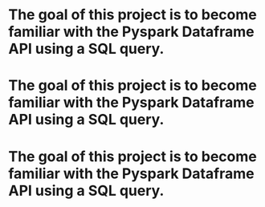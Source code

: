 # The goal of this project is to become familiar with the Pyspark Dataframe API using a SQL query.
# The goal of this project is to become familiar with the Pyspark Dataframe API using a SQL query.
# The goal of this project is to become familiar with the Pyspark Dataframe API using a SQL query.
